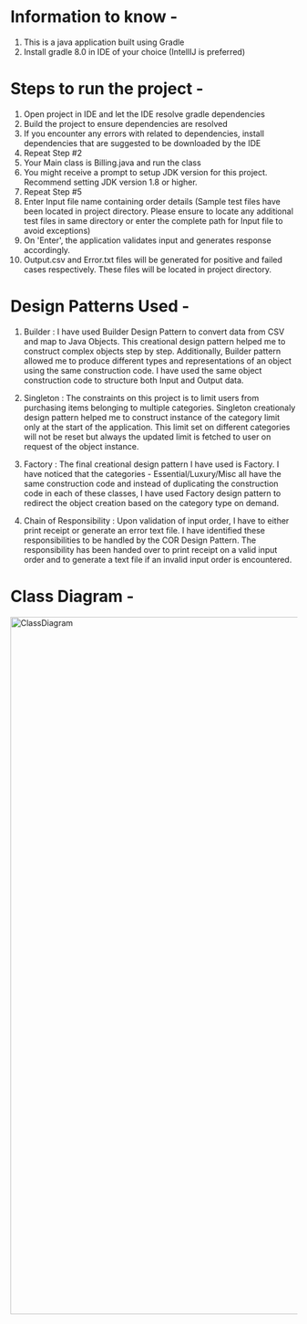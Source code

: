 # Information to know - 
1) This is a java application built using Gradle 
2) Install gradle 8.0 in IDE of your choice (IntellIJ is preferred)


# Steps to run the project -
1) Open project in IDE and let the IDE resolve gradle dependencies
2) Build the project to ensure dependencies are resolved
3) If you encounter any errors with related to dependencies, install dependencies that are suggested to be downloaded by the IDE
4) Repeat Step #2
5) Your Main class is Billing.java and run the class
6) You might receive a prompt to setup JDK version for this project. Recommend setting JDK version 1.8 or higher.
7) Repeat Step #5
8) Enter Input file name containing order details (Sample test files have been located in project directory. Please ensure to locate any additional test files in same directory or enter the complete path for Input file to avoid exceptions)
9) On 'Enter', the application validates input and generates response accordingly.
10) Output.csv and Error.txt files will be generated for positive and failed cases respectively. These files will be located in project directory.


# Design Patterns Used - 
1) Builder : 
I have used Builder Design Pattern to convert data from CSV and map to Java Objects. This creational design pattern helped me to construct complex objects step by step. Additionally, Builder pattern allowed me to produce different types and representations of an object using the same construction code. I have used the same object construction code to structure both Input and Output data.

2) Singleton : 
The constraints on this project is to limit users from purchasing items belonging to multiple categories. Singleton creationaly design pattern helped me to construct instance of the category limit only at the start of the application. This limit set on different categories will not be reset but always the updated limit is fetched to user on request of the object instance. 

3) Factory : 
The final creational design pattern I have used is Factory. I have noticed that the categories - Essential/Luxury/Misc all have the same construction code and instead of duplicating the construction code in each of these classes, I have used Factory design pattern to redirect the object creation based on the category type on demand. 

4) Chain of Responsibility : 
Upon validation of input order, I have to either print receipt or generate an error text file. I have identified these responsibilities to be handled by the COR Design Pattern. The responsibility has been handed over to print receipt on a valid input order and to generate a text file if an invalid input order is encountered.  

# Class Diagram - 
<img width="1221" alt="ClassDiagram" src="https://user-images.githubusercontent.com/75163512/167275752-0b8d0638-db31-4db4-b09d-6f48d863d47c.png">
